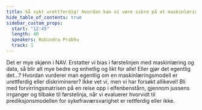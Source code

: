```yaml
---
title: Så sykt urettferdig! Hvordan kan vi være sikre på at maskinlæringsmodellene vi utvikler i NAV ikke diskriminerer?
hide_table_of_contents: true
sidebar_custom_props:
  start: "12:45"
  length: 40
  speakers: Robindra Prabhu 
  track: 1
---
```



Det er mye skjønn i NAV. Erstatter vi bias i førstelinjen med maskinlæring og data, så blir alt mye bedre og enhetlig og likt for alle! Eller gjør det egentlig det...? Hvordan vurderer man egentlig om en maskinlæringsmodell er urettferdig eller diskriminerer? Ikke vet vi, men vi har forsøkt allikevel! Bli med forvirringsmatrisen på en reise opp i elfenbenstårn, gjennom jussens irrganger og tilbake til førstelinja, når vi evaluerer hvorvidt til prediksjonsmodellen for sykefraværsvarighet er rettferdig eller ikke.
